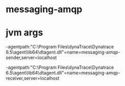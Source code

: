 # messaging-amqp

# jvm args
-agentpath:"C:\Program Files\dynaTrace\Dynatrace 6.5\agent\lib64\dtagent.dll"=name=messaging-amqp-sender,server=localhost

-agentpath:"C:\Program Files\dynaTrace\Dynatrace 6.5\agent\lib64\dtagent.dll"=name=messaging-amqp-receiver,server=localhost
